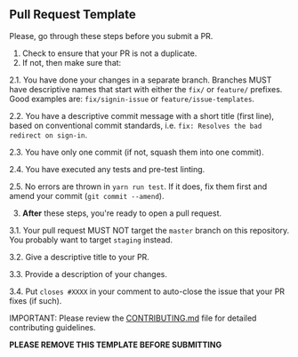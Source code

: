 ## Pull Request Template
Please, go through these steps before you submit a PR.

1. Check to ensure that your PR is not a duplicate.
2. If not, then make sure that:

  2.1. You have done your changes in a separate branch. Branches MUST have descriptive names that start with either the `fix/` or `feature/` prefixes. Good examples are: `fix/signin-issue` or `feature/issue-templates`.

  2.2. You have a descriptive commit message with a short title (first line), based on conventional commit standards, i.e. `fix: Resolves the bad redirect on sign-in`.

  2.3. You have only one commit (if not, squash them into one commit).

  2.4. You have executed any tests and pre-test linting.
  
  2.5. No errors are thrown in `yarn run test`. If it does, fix them first and amend your commit (`git commit --amend`).

3. **After** these steps, you're ready to open a pull request.

  3.1. Your pull request MUST NOT target the `master` branch on this repository. You probably want to target `staging` instead.

  3.2. Give a descriptive title to your PR.

  3.3. Provide a description of your changes.

  3.4. Put `closes #XXXX` in your comment to auto-close the issue that your PR fixes (if such).

IMPORTANT: Please review the [CONTRIBUTING.md](../CONTRIBUTING.md) file for detailed contributing guidelines.

**PLEASE REMOVE THIS TEMPLATE BEFORE SUBMITTING**

